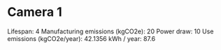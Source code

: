 # Camera 1

Lifespan: 4
Manufacturing emissions (kgCO2e): 20
Power draw: 10
Use emissions (kgCO2e/year): 42.1356
kWh / year: 87.6